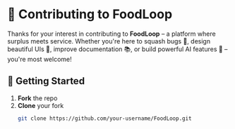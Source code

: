 # 🤝 Contributing to FoodLoop

Thanks for your interest in contributing to **FoodLoop** – a platform where surplus meets service. Whether you're here to squash bugs 🐛, design beautiful UIs 🎨, improve documentation 📚, or build powerful AI features 🤖 – you're most welcome!

## 🧭 Getting Started

1. **Fork** the repo
2. **Clone** your fork  
   ```bash
   git clone https://github.com/your-username/FoodLoop.git
